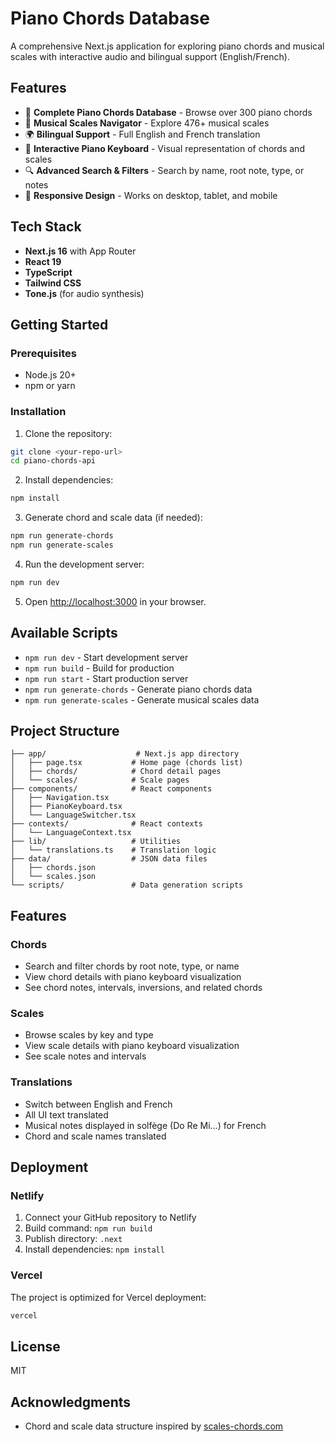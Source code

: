 # Piano Chords Database

A comprehensive Next.js application for exploring piano chords and musical scales with interactive audio and bilingual support (English/French).

## Features

- 🎹 **Complete Piano Chords Database** - Browse over 300 piano chords
- 🎵 **Musical Scales Navigator** - Explore 476+ musical scales
- 🌍 **Bilingual Support** - Full English and French translation
- 🎼 **Interactive Piano Keyboard** - Visual representation of chords and scales
- 🔍 **Advanced Search & Filters** - Search by name, root note, type, or notes
- 📱 **Responsive Design** - Works on desktop, tablet, and mobile

## Tech Stack

- **Next.js 16** with App Router
- **React 19**
- **TypeScript**
- **Tailwind CSS**
- **Tone.js** (for audio synthesis)

## Getting Started

### Prerequisites

- Node.js 20+ 
- npm or yarn

### Installation

1. Clone the repository:
```bash
git clone <your-repo-url>
cd piano-chords-api
```

2. Install dependencies:
```bash
npm install
```

3. Generate chord and scale data (if needed):
```bash
npm run generate-chords
npm run generate-scales
```

4. Run the development server:
```bash
npm run dev
```

5. Open [http://localhost:3000](http://localhost:3000) in your browser.

## Available Scripts

- `npm run dev` - Start development server
- `npm run build` - Build for production
- `npm run start` - Start production server
- `npm run generate-chords` - Generate piano chords data
- `npm run generate-scales` - Generate musical scales data

## Project Structure

```
├── app/                    # Next.js app directory
│   ├── page.tsx           # Home page (chords list)
│   ├── chords/            # Chord detail pages
│   └── scales/            # Scale pages
├── components/            # React components
│   ├── Navigation.tsx
│   ├── PianoKeyboard.tsx
│   └── LanguageSwitcher.tsx
├── contexts/              # React contexts
│   └── LanguageContext.tsx
├── lib/                   # Utilities
│   └── translations.ts    # Translation logic
├── data/                  # JSON data files
│   ├── chords.json
│   └── scales.json
└── scripts/               # Data generation scripts
```

## Features

### Chords
- Search and filter chords by root note, type, or name
- View chord details with piano keyboard visualization
- See chord notes, intervals, inversions, and related chords

### Scales
- Browse scales by key and type
- View scale details with piano keyboard visualization
- See scale notes and intervals

### Translations
- Switch between English and French
- All UI text translated
- Musical notes displayed in solfège (Do Re Mi...) for French
- Chord and scale names translated

## Deployment

### Netlify

1. Connect your GitHub repository to Netlify
2. Build command: `npm run build`
3. Publish directory: `.next`
4. Install dependencies: `npm install`

### Vercel

The project is optimized for Vercel deployment:

```bash
vercel
```

## License

MIT

## Acknowledgments

- Chord and scale data structure inspired by [scales-chords.com](https://www.scales-chords.com)
